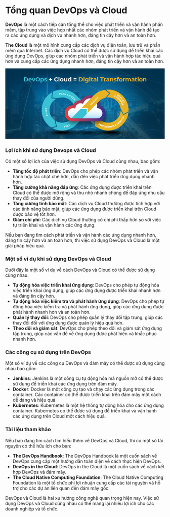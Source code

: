 # Tổng quan DevOps và Cloud

**DevOps** là một cách tiếp cận tổng thể cho việc phát triển và vận hành phần mềm, tập trung vào việc hợp nhất các nhóm phát triển và vận hành để tạo ra các ứng dụng và dịch vụ nhanh hơn, đáng tin cậy hơn và an toàn hơn.

**The Cloud** là một mô hình cung cấp các dịch vụ điện toán, lưu trữ và phần mềm qua Internet. Các dịch vụ Cloud có thể được sử dụng để triển khai các ứng dụng DevOps, giúp các nhóm phát triển và vận hành hợp tác hiệu quả hơn và cung cấp các ứng dụng nhanh hơn, đáng tin cậy hơn và an toàn hơn.

![img](../Image/Devops-And-Cloud.jpg)

### Lợi ích khi sử dụng Devops và Cloud

Có một số lợi ích của việc sử dụng DevOps và Cloud cùng nhau, bao gồm:

- **Tăng tốc độ phát triển**: DevOps cho phép các nhóm phát triển và vận hành hợp tác chặt chẽ hơn, dẫn đến việc phát triển ứng dụng nhanh hơn.
- **Tăng cường khả năng đáp ứng**: Các ứng dụng được triển khai trên Cloud có thể được mở rộng và thu nhỏ nhanh chóng để đáp ứng nhu cầu thay đổi của người dùng.
- **Tăng cường tính bảo mật**: Các dịch vụ Cloud thường được tích hợp với các tính năng bảo mật, giúp các ứng dụng được triển khai trên Cloud được bảo vệ tốt hơn.
- **Giảm chi phí:** Các dịch vụ Cloud thường có chi phí thấp hơn so với việc tự triển khai và vận hành các ứng dụng.

Nếu bạn đang tìm cách phát triển và vận hành các ứng dụng nhanh hơn, đáng tin cậy hơn và an toàn hơn, thì việc sử dụng DevOps và Cloud là một giải pháp hiệu quả.

### Một số ví dụ khi sử dụng DevOps và Cloud

Dưới đây là một số ví dụ về cách DevOps và Cloud có thể được sử dụng cùng nhau:

- **Tự động hóa việc triển khai ứng dụng**: DevOps cho phép tự động hóa việc triển khai ứng dụng, giúp các ứng dụng được triển khai nhanh hơn và đáng tin cậy hơn.
- **Tự động hóa việc kiểm tra và phát hành ứng dụng**: DevOps cho phép tự động hóa việc kiểm tra và phát hành ứng dụng, giúp các ứng dụng được phát hành nhanh hơn và an toàn hơn.
- **Quản lý thay đổi**: DevOps cho phép quản lý thay đổi tập trung, giúp các thay đổi đối với ứng dụng được quản lý hiệu quả hơn.
- **Theo dõi và giám sát**: DevOps cho phép theo dõi và giám sát ứng dụng tập trung, giúp các vấn đề về ứng dụng được phát hiện và khắc phục nhanh hơn.

### Các công cụ sử dụng trên DevOps

Một số ví dụ về các công cụ DevOps và đám mây có thể được sử dụng cùng nhau bao gồm:

- **Jenkins**: Jenkins là một công cụ tự động hóa mã nguồn mở có thể được sử dụng để triển khai các ứng dụng trên đám mây.
- **Docker**: Docker là một công cụ tạo và chạy các ứng dụng trong các container. Các container có thể được triển khai trên đám mây một cách dễ dàng và hiệu quả.
- **Kubernetes**: Kubernetes là một hệ thống tự động hóa cho các ứng dụng container. Kubernetes có thể được sử dụng để triển khai và vận hành các ứng dụng trên Cloud một cách hiệu quả.

### Tài liệu tham khảo

Nếu bạn đang tìm cách tìm hiểu thêm về DevOps và Cloud, thì có một số tài nguyên có thể hữu ích cho bạn:

- **The DevOps Handbook**: The DevOps Handbook là một cuốn sách về DevOps cung cấp một hướng dẫn toàn diện về cách thực hiện DevOps.
- **DevOps in the Cloud**: DevOps in the Cloud là một cuốn sách về cách kết hợp DevOps và đám mây.
- **The Cloud Native Computing Foundation**: The Cloud Native Computing Foundation là một tổ chức phi lợi nhuận cung cấp các tài nguyên và hỗ trợ cho các dự án liên quan đến đám mây gốc.

DevOps và Cloud là hai xu hướng công nghệ quan trọng hiện nay. Việc sử dụng DevOps và Cloud cùng nhau có thể mang lại nhiều lợi ích cho các doanh nghiệp và tổ chức.